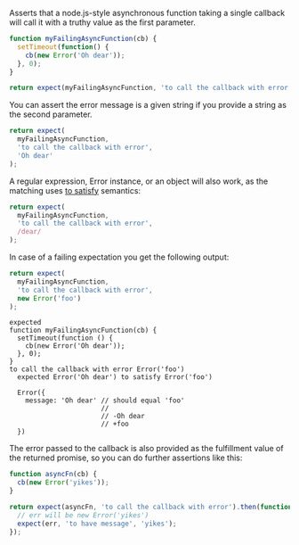 Asserts that a node.js-style asynchronous function taking a single callback
will call it with a truthy value as the first parameter.

```js
function myFailingAsyncFunction(cb) {
  setTimeout(function() {
    cb(new Error('Oh dear'));
  }, 0);
}
```

<!-- async:true -->
```js
return expect(myFailingAsyncFunction, 'to call the callback with error');
```

You can assert the error message is a given string if you provide a
string as the second parameter.

<!-- async:true -->
```js
return expect(
  myFailingAsyncFunction,
  'to call the callback with error',
  'Oh dear'
);
```

A regular expression, Error instance, or an object will also work, as the
matching uses [to satisfy](../../any/to-satisfy/) semantics:

<!-- async:true -->
```js
return expect(
  myFailingAsyncFunction,
  'to call the callback with error',
  /dear/
);
```

In case of a failing expectation you get the following output:

<!-- async:true -->
```js
return expect(
  myFailingAsyncFunction,
  'to call the callback with error',
  new Error('foo')
);
```

```output
expected
function myFailingAsyncFunction(cb) {
  setTimeout(function () {
    cb(new Error('Oh dear'));
  }, 0);
}
to call the callback with error Error('foo')
  expected Error('Oh dear') to satisfy Error('foo')

  Error({
    message: 'Oh dear' // should equal 'foo'
                       //
                       // -Oh dear
                       // +foo
  })
```

The error passed to the callback is also provided as the fulfillment value of
the returned promise, so you can do further assertions like this:

<!-- async:true -->
```js
function asyncFn(cb) {
  cb(new Error('yikes'));
}

return expect(asyncFn, 'to call the callback with error').then(function(err) {
  // err will be new Error('yikes')
  expect(err, 'to have message', 'yikes');
});
```
